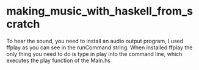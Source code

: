# making_music_with_haskell_from_scratch

To hear the sound, you need to install an audio output program, I used ffplay as you can see in the runCommand string. 
When installed ffplay the only thing you need to do is type in play into the command line, which executes the play function of the Main.hs

